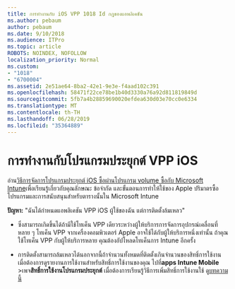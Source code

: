 ```yaml
---
title: การทำงานกับ iOS VPP 1018 Id กฎของแอพลิเคชัน
ms.author: pebaum
author: pebaum
ms.date: 9/10/2018
ms.audience: ITPro
ms.topic: article
ROBOTS: NOINDEX, NOFOLLOW
localization_priority: Normal
ms.custom:
- "1018"
- "6700004"
ms.assetid: 2e51ae64-8ba2-42e1-9e3e-f4aad102c391
ms.openlocfilehash: 58471f22ce78be1b40d3330a76a92d811819849d
ms.sourcegitcommit: 5fb7a4b28859690020efdea630d03e70cc0e6334
ms.translationtype: MT
ms.contentlocale: th-TH
ms.lasthandoff: 06/28/2019
ms.locfileid: "35364889"
---
```

# <a name="working-with-ios-vpp-applications"></a>การทำงานกับโปรแกรมประยุกต์ VPP iOS

อ่าน[วิธีการจัดการโปรแกรมประยุกต์ iOS ซื้อผ่านโปรแกรม volume ซื้อกับ Microsoft Intune](https://docs.microsoft.com/intune/vpp-apps-ios)เพื่อเรียนรู้เกี่ยวกับคุณลักษณะ ข้อจำกัด และขั้นตอนการทำให้ใช้ของ Apple ปริมาตรซื้อโปรแกรมและการสนับสนุนสำหรับตารางนั้นใน Microsoft Intune
  
 **ปัญหา:** "ฉันได้กำหนดแอพลิเคชัน VPP iOS ผู้ใช้ของฉัน แต่การติดตั้งล้มเหลว"
  
- ซึ่งสามารถเกิดขึ้นได้ถ้ามีใช้โทเค็น VPP เดียวระหว่างผู้ให้บริการการจัดการอุปกรณ์เคลื่อนที่หลาย ๆ โทเค็น VPP จากเครื่องคอมพิวเตอร์ Apple อาจใช้ได้กับผู้ให้บริการหนึ่งเท่านั้น ถ้าคุณใช้โทเค็น VPP กับผู้ให้บริการหลาย คุณต้องอัปโหลดโทเค็นการ Intune อีกครั้ง

- การติดตั้งสามารถล้มเหลวได้นอกจากนี้ถ้าจำนวนทั้งหมดที่ติดตั้งเกินจำนวนของสิทธิ์การใช้งาน เมื่อต้องการดูรายงานการใช้งานสำหรับสิทธิ์การใช้งานของคุณ ไปที่**apps Intune Mobile** \>เพจ**สิทธิ์การใช้งานโปรแกรมประยุกต์** เมื่อต้องการเรียนรู้วิธีการเพิ่มสิทธิ์การใช้งานใช้ ดู[บทความนี้](https://docs.microsoft.com/intune/vpp-apps-ios#revoking-app-licenses-and-deleting-tokens)
